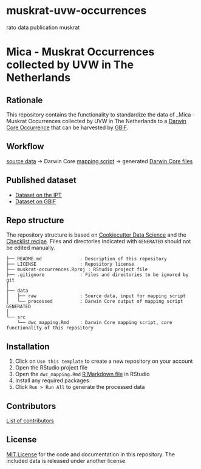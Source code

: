 # muskrat-uvw-occurrences
 rato data publication muskrat

# Mica - Muskrat Occurrences collected by UVW in The Netherlands

## Rationale

This repository contains the functionality to standardize the data of _Mica - Muskrat Occurrences collected by UVW in The Netherlands to a [Darwin Core Occurrence](https://www.gbif.org/dataset-classes) that can be harvested by [GBIF](http://www.gbif.org).

## Workflow

[source data](data/raw) → Darwin Core [mapping script](src/dwc_mapping.Rmd) → generated [Darwin Core files](data/processed)

## Published dataset

* [Dataset on the IPT](http://NLBIFIPT/resource?r=mica-rato-occurrences)
* [Dataset on GBIF](<!-- Add the DOI of the dataset on GBIF here -->)

## Repo structure

The repository structure is based on [Cookiecutter Data Science](http://drivendata.github.io/cookiecutter-data-science/) and the [Checklist recipe](https://github.com/trias-project/checklist-recipe). Files and directories indicated with `GENERATED` should not be edited manually.

```
├── README.md              : Description of this repository
├── LICENSE                : Repository license
├── muskrat-occurrences.Rproj : RStudio project file
├── .gitignore             : Files and directories to be ignored by git
│
├── data
│   ├── raw                : Source data, input for mapping script
│   └── processed          : Darwin Core output of mapping script GENERATED
│
└── src
    └── dwc_mapping.Rmd    : Darwin Core mapping script, core functionality of this repository
```

## Installation

1. Click on `Use this template` to create a new repository on your account
2. Open the RStudio project file
3. Open the `dwc_mapping.Rmd` [R Markdown file](https://rmarkdown.rstudio.com/) in RStudio
4. Install any required packages
5. Click `Run > Run All` to generate the processed data

## Contributors

[List of contributors](https://github.com/inbo/muskrat-occurrences/graphs/contributors)

## License

[MIT License](LICENSE) for the code and documentation in this repository. The included data is released under another license.

